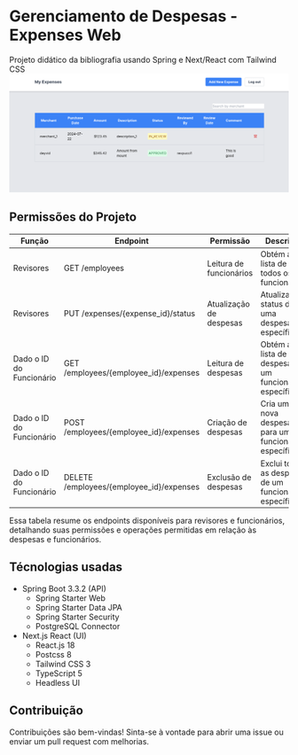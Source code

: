 # Gerenciamento de Despesas - Expenses Web
Projeto didático da bibliografia usando Spring e Next/React com Tailwind CSS
![Projeto](docs/prints/print1.png)

## Permissões do Projeto
| Função             | Endpoint                          | Permissão                  | Descrição                                                      |
|--------------------|-----------------------------------|----------------------------|----------------------------------------------------------------|
| Revisores          | GET /employees                    | Leitura de funcionários    | Obtém a lista de todos os funcionários.                         |
| Revisores          | PUT /expenses/{expense_id}/status | Atualização de despesas    | Atualiza o status de uma despesa específica.                   |
| Dado o ID do Funcionário | GET /employees/{employee_id}/expenses | Leitura de despesas       | Obtém a lista de despesas de um funcionário específico.        |
| Dado o ID do Funcionário | POST /employees/{employee_id}/expenses | Criação de despesas       | Cria uma nova despesa para um funcionário específico.          |
| Dado o ID do Funcionário | DELETE /employees/{employee_id}/expenses | Exclusão de despesas    | Exclui todas as despesas de um funcionário específico.         |

Essa tabela resume os endpoints disponíveis para revisores e funcionários, detalhando suas permissões e operações permitidas em relação às despesas e funcionários.


## Técnologias usadas
* Spring Boot 3.3.2 (API)
  * Spring Starter Web
  * Spring Starter Data JPA
  * Spring Starter Security
  * PostgreSQL Connector
* Next.js React (UI)
  * React.js 18
  * Postcss 8
  * Tailwind CSS 3
  * TypeScript 5
  * Headless UI

## Contribuição

Contribuições são bem-vindas! Sinta-se à vontade para abrir uma issue ou enviar um pull request com melhorias.